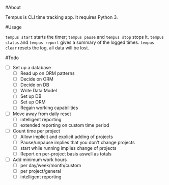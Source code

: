 #About

Tempus is CLI time tracking app. It requires Python 3.

#Usage

`tempus start` starts the timer; `tempus pause` and `tempus stop` stops it. 
`tempus status` and `tempus report` gives a summary of the logged times.
`tempus clear` resets the log, all data will be lost.

#Todo
 - [ ] Set up a database
     - [ ] Read up on ORM patterns
     - [ ] Decide on ORM
     - [ ] Decide on DB
     - [ ] Write Data Model
     - [ ] Set up DB
     - [ ] Set up ORM
     - [ ] Regain working capabilities

 - [ ] Move away from daily reset
     - [ ] intelligent reporting
     - [ ] extended reporting on custom time period

 - [ ] Count time per project
     - [ ] Allow implicit and explicit adding of projects
     - [ ] Pause/unpause implies that you don't change projects
     - [ ] start while running implies change of projects
     - [ ] Report on per-project basis aswell as totals

 - [ ] Add minimum work hours
     - [ ] per day/week/month/custom
     - [ ] per project/general
     - [ ] intelligent reporting
